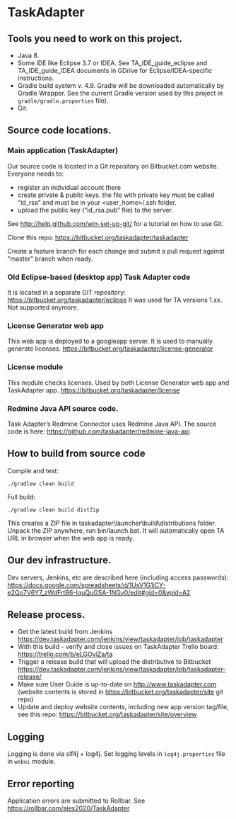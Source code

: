 # TaskAdapter


## Tools you need to work on this project.
* Java 8. 
* Some IDE like Eclipse 3.7 or IDEA. See TA_IDE_guide_eclipse and TA_IDE_guide_IDEA documents in GDrive for Eclipse/IDEA-specific instructions.
* Gradle build system v. 4.9. Gradle will be downloaded automatically by Gradle Wrapper. See the current Gradle version
  used by this project in `gradle/gradle.properties` file).
* Git.

## Source code locations.

### Main application (TaskAdapter)
Our source code is located in a Git repository on Bitbucket.com website. Everyone needs to:
* register an individual account there
* create private & public keys. the file with private key must be called “id_rsa” and must be in your <user_home>/.ssh folder.
* upload the public key (“id_rsa.pub” file) to the server.

See http://help.github.com/win-set-up-git/ for a tutorial on how to use Git.

Clone this repo: https://bitbucket.org/taskadapter/taskadapter

Create a feature branch for each change and submit a pull request against "master" branch when ready.

### Old Eclipse-based (desktop app) Task Adapter code
It is located in a separate GIT repository: https://bitbucket.org/taskadapter/eclipse
It was used for TA versions 1.xx. Not supported anymore.

### License Generator web app
This web app is deployed to a googleapp server. It is used to manually generate licenses.
https://bitbucket.org/taskadapter/license-generator

### License module
This module checks licenses. Used by both License Generator web app and TaskAdapter app.
https://bitbucket.org/taskadapter/license

### Redmine Java API source code.

Task Adapter’s Redmine Connector uses Redmine Java API. The source code is here: https://github.com/taskadapter/redmine-java-api

## How to build from source code

Compile and test:

    ./gradlew clean build

Full build:

    ./gradlew clean build distZip
This creates a ZIP file in taskadapter\launcher\build\distributions folder. Unpack the ZIP anywhere,
run bin/launch.bat. It will automatically open TA URL in browser when the web app is ready.

## Our dev infrastructure.
Dev servers, Jenkins, etc are described here (including access passwords):
https://docs.google.com/spreadsheets/d/1UsV1G1iCY-e2Qo7V6Y7_zWdFrtB6-IquQuGSA-1NGy0/edit#gid=0&vpid=A2

## Release process.
* Get the latest build from Jenkins https://dev.taskadapter.com/jenkins/view/taskadapter/job/taskadapter
* With this build - verify and close issues on TaskAdapter Trello board: https://trello.com/b/eLGOvlZa/ta
* Trigger a release build that will upload the distributive to Bitbucket 
https://dev.taskadapter.com/jenkins/view/taskadapter/job/taskadapter-release/
* Make sure User Guide is up-to-date on http://www.taskadapter.com (website contents is stored in 
https://bitbucket.org/taskadapter/site git repo)
* Update and deploy website contents, including new app version tag/file, see this repo: https://bitbucket.org/taskadapter/site/overview

## Logging

Logging is done via slf4j + log4j. Set logging levels in `log4j.properties` file in `webui` module.

## Error reporting

Application errors are submitted to Rollbar. See https://rollbar.com/alex2020/TaskAdapter
